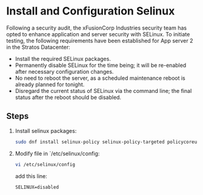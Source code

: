 # Install and Configuration Selinux

Following a security audit, the xFusionCorp Industries security team has opted to enhance application and server security with SELinux. To initiate testing, the following requirements have been established for App server 2 in the Stratos Datacenter:

- Install the required SELinux packages.
- Permanently disable SELinux for the time being; it will be re-enabled after necessary configuration changes.
- No need to reboot the server, as a scheduled maintenance reboot is already planned for tonight.
- Disregard the current status of SELinux via the command line; the final status after the reboot should be disabled.

## Steps

1. Install selinux packages:

    ```sh
    sudo dnf install selinux-policy selinux-policy-targeted policycoreutils policycoreutils-python-utils
    ```

2. Modify file in `/etc/selinux/config:

    ```sh
    vi /etc/selinux/config
    ```

    add this line:

    ```nano
    SELINUX=disabled
    ```

